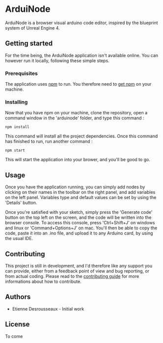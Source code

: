 # ArduiNode
ArduiNode is a browser visual arduino code editor, inspired by the blueprint system of Unreal Engine 4.
## Getting started
For the time being, the ArduiNode application isn't available online.
You can however run it locally, following these simple steps.

### Prerequisites
The application uses [npm](https://www.npmjs.com) to run.
You therefore need to [get npm](https://www.npmjs.com/get-npm) on your machine.

### Installing
Now that you have npm on your machine, clone the repository, open a command window in the 'arduinode' folder, and type this command :

    npm install

This command will install all the project dependencies. Once this command has finished to run, run another command :

    npm start

This will start the application into your brower, and you'll be good to go.

## Usage
Once you have the application running, you can simply add nodes by clicking on their names in the toolbar on the right panel, and add variables on the left panel.
Variables type and default values can be set by using the 'Details' button.

Once you're satisfied with your sketch, simply press the 'Generate code' button on the top left on the screen, and the code will be written into the browser console.
To access this console, press 'Ctrl+Shift+J' on windows and linux or 'Command+Options+J' on mac.
You'll then be able to copy the code, paste it into an .ino file, and upload it to any Arduino card, by using the usual IDE.

## Contributing
This project is still in development, and I'd therefore like any support you can provide, either from a feedback point of view and bug reporting, or from actual coding.
Please read to the [contributing guide](CONTRIBUTING.md) for more informations about how to contribute.

## Authors
* Etienne Desrousseaux - Initial work

## License
To come
